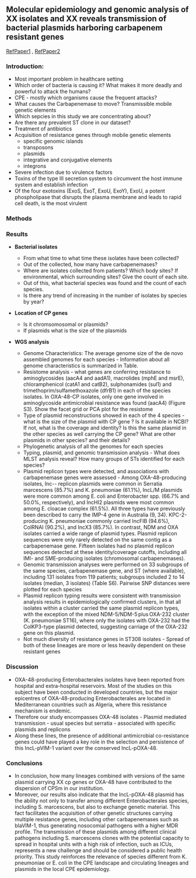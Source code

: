 ## Molecular epidemiology and genomic analysis of XX isolates and XX reveals transmission of bacterial plasmids harboring carbapenem resistant genes

[RefPaper1](https://sci-hub.se/https://doi.org/10.1093/jac/dkaa398) , [RefPaper2](https://sci-hub.se/https://doi.org/10.1093/jac/dkz146)

### Introduction:
* Most important problem in healthcare setting
* Which order of bacteria is causing it? What makes it more deadly and powerful to attack the humans?
* CPE - mostly which organisms cause the frequent attacks?
* What causes the Carbapenemase to move? Transmissible mobile genetic elements
* Which sepcies in this study we are concentrating about?
* Are there any prevalent ST clone in our dataset?
* Treatment of antibiotics
* Acquisition of resistance genes through mobile genetic elements
    - specific genomic islands 
    - transposons
    - plasmids
    - integrative and conjugative elements
    - integrons
* Severe infection due to virulence factors
* Toxins of the type III secretion system to circumvent the host immune system and establish infection
* Of the four exotoxins (ExoS, ExoT, ExoU, ExoY), ExoU, a potent phospholipase that disrupts the plasma membrane and leads to rapid cell death, is the most virulent 

### Methods

### Results

* **Bacterial isolates**
  - From what time to what time these isolates have been collected?
  - Out of the collected, how many have carbapenemases?
  - Where are isolates collected from patients? Which body sites? If environmental, which surrounding sites? Give the count of each site.
  - Out of this, what bacterial species was found and the count of each species.
  - Is there any trend of increasing in the number of isolates by species by year?

  
* **Location of CP genes**
  - Is it chromsomosomal or plasmids?
  - If plasmids what is the size of the plasmids

* **WGS analysis**
   - Genome Characteristics: The average genome size of the de novo assembled genomes for each species - Information about all genome characteristics is summarized in Table. 
   - Resistome analysis - what genes are conferring resistance to aminoglycosides (aacA4 and aadA1), macrolides (mphE and msrE), chloramphenicol (catA1 and catB2), sulphonamides (sul1) and trimethoprim/sulfamethoxazole (dfrB1) in each of the species isolates. In OXA-48-CP isolates, only one gene involved in aminoglycoside antimicrobial resistance was found (aacA4) (Figure S3). Show the facet grid or PCA plot for the resistome
   - Type of plasmid reconstructions showed in each of the 4 species - what is the size of the plasmid with CP gene ? Is it available in NCBI? If not, what is the coverage and identity? Is this the same plasmid in the other species as well carrying the CP gene? What are other plasmids in other species? and their details?
   - Phylogenetic analysis of all the genomes for each species 
   - Typing, plasmid, and genomic transmission analysis - What does MLST analysis reveal? How many groups of STs identified for each species? 
   - Plasmid replicon types were detected, and associations with carbapenemase genes were assessed - Among OXA-48-producing isolates, Inc-- replicon plasmids were common in Serratia marcescens (85.7%) and K. pneumoniae (61.1%), IncL/M plasmids were more common among E. coli and Enterobacter spp. (66.7% and 50.0%, respectively), and IncHI2 plasmids were most common among E. cloacae complex (61.5%). All three types have previously been described to carry the IMP-4 gene in Australia (9, 34). KPC-2-producing K. pneumoniae commonly carried IncFIB (94.6%), ColRNAI (90.2%), and IncX3 (85.7%). In contrast, NDM and OXA isolates carried a wide range of plasmid types. Plasmid replicon sequences were only rarely detected on the same contig as a carbapenemase gene. Fifteen isolates had no plasmid replicon sequences detected at these identity/coverage cutoffs, including all IMI- and SME-producing isolates (chromosomal carbapenemases).
   - Genomic transmission analyses were performed on 33 subgroups of the same species, carbapenemase gene, and ST (where available), including 131 isolates from 119 patients; subgroups included 2 to 14 isolates (median, 3 isolates) (Table S6). Pairwise SNP distances were plotted for each species
   - Plasmid replicon typing results were consistent with transmission analysis results in epidemiologically confirmed clusters, in that all isolates within a cluster carried the same plasmid replicon types, with the exception of the mixed NDM-5/NDM-5 plus OXA-232 cluster (K. pneumoniae ST16), where only the isolates with OXA-232 had the ColKP3-type plasmid detected, suggesting carriage of the OXA-232 gene on this plasmid.
   -  Not much diversity of resistance genes in ST308 isolates - Spread of both of these lineages are more or less heavily dependent on these resistant genes

### Discussion
   - OXA-48-producing Enterobacterales isolates have been reported from hospital and extra-hospital reservoirs. Most of the studies on
this subject have been conducted in developed countries, but the major epicentres of OXA-48-producing Enterobacterales are located in Mediterranean countries such as Algeria, where this resistance mechanism is endemic.
   - Therefore our study encompasses OXA-48 isolates - Plasmid mediated transmission - usual species but serratia - associated with specific plasmids and replicons
   - Along these lines, the presence of additional antimicrobial co-resistance genes could have played a key role in the selection and persistence of this IncL-pVIM-1 variant over the conserved IncL-pOXA-48.

### Conclusions
 
 - In conclusion, how many lineages combined with versions of the same plasmid carrying XX cp genes or OXA-48 have contributed to the dispersion of CPSm in our institution.
 - Moreover, our results also indicate that the IncL-pOXA-48 plasmid has the ability not only to transfer among different Enterobacterales species, including
S. marcescens, but also to exchange genetic material. This fact facilitates the acquisition of other genetic structures carrying multiple resistance genes, including other carbapenemases such as blaVIM-1, thus generating nosocomial pathogens with a higher MDR profile. The transmission of these plasmids among different clinical pathogens including S. marcescens clones with the potential capacity to spread in hospital units with a high risk of infection,
such as ICUs, represents a new challenge and should be considered a public health priority. 
This study reinforces the relevance of species different from K. pneumoniae or E. coli in the CPE landscape and circulating lineages and plasmids in the local
CPE epidemiology.
